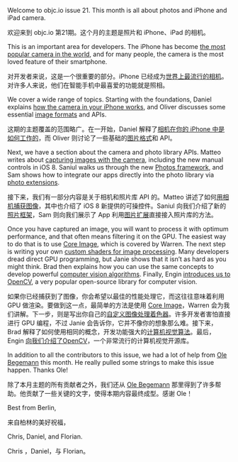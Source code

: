 
Welcome to objc.io issue 21. This month is all about photos and iPhone and iPad camera.

欢迎来到 objc.io 第21期。这个月的主题是照片和 iPhone、iPad 的相机。

This is an important area for developers. The iPhone has become [the most popular camera in the world](http://www.tuaw.com/2014/06/12/iphone-models-remain-the-most-popular-cameras-on-flickr/), and for many people, the camera is the most loved feature of their smartphone.

对开发者来说，这是一个很重要的部分。iPhone 已经成为[世界上最流行的相机](http://www.tuaw.com/2014/06/12/iph​​one-models-remain-the-most-popular-cameras-on-flickr/)。对许多人来说，他们在智能手机中最喜爱的功能就是照相。

We cover a wide range of topics. Starting with the foundations, Daniel explains [how the camera in your iPhone works](/issue-21/how-your-camera-works.html), and Oliver discusses some essential [image formats](/issue-21/image-formats.html) and APIs.

这期的主题覆盖的范围略广。在一开始，Daniel 解释了[相机在你的 iPhone 中是如何工作的][issue21-1]，而 Oliver 则讨论了一些基础的[图片格式][issue21-2]和 API。

Next, we have a section about the camera and photo library APIs. Matteo writes about [capturing images with the camera](/issue-21/camera-capture-on-ios.html), including the new manual controls in iOS 8. Saniul walks us through the new [Photos framework](/issue-21/the-photos-framework.html), and Sam shows how to integrate our apps directly into the photo library via [photo extensions](/issue-21/photo-extensions.html).

接下来，我们有一部分内容是关于相机和照片库 API 的。Matteo 讲述了如何[用相机捕获图像][issue21-3]，其中也介绍了 iOS 8 新提供的可操控件。Saniul 向我们介绍了新的[照片框架][issue21-4]，Sam 则向我们展示了 App 利用[图片扩展][issue21-5]直接接入照片库的方法。

Once you have captured an image, you will want to process it with optimum performance, and that often means filtering it on the GPU. The easiest way to do that is to use [Core Image](/issue-21/core-image-intro.html), which is covered by Warren. The next step is writing your own [custom shaders for image processing](/issue-21/gpu-accelerated-image-processing.html). Many developers dread direct GPU programming, but Janie shows that it isn’t as hard as you might think. Brad then explains how you can use the same concepts to develop powerful [computer vision algorithms](/issue-21/gpu-accelerated-machine-vision.html). Finally, Engin [introduces us to OpenCV](/issue-21/face-recognition-with-opencv.html), a very popular open-source library for computer vision.

如果你已经捕获到了图像，你会希望以最佳的性能处理它，而这往往意味着利用 GPU 做渲染。要做到这一点，最简单的方法是使用 [Core Image][issue21-6]，Warren 会为我们讲解。下一步，则是写出你自己的[自定义图像处理着色器][issue21-7]。许多开发者害怕直接进行 GPU 编程，不过 Janie 会告诉你，它并不像你的想象那么难。接下来，Brad 解释了如何使用相同的概念，开发功能强大的[计算机视觉算法][issue21-8]。最后，Engin [向我们介绍了OpenCV][issue21-9]，一个非常流行的计算机视觉开源库。

In addition to all the contributors to this issue, we had a lot of help from [Ole Begemann](http://oleb.net) this month. He really pulled some strings to make this issue happen. Thanks Ole!

除了本月主题的所有贡献者之外，我们还从 [Ole Begemann](http://oleb.net) 那里得到了许多帮助。他贡献了一些关键的文字，使得本期内容最终成型。感谢 Ole！


Best from Berlin,

来自柏林的美好祝福，

Chris, Daniel, and Florian.

Chris ，Daniel，与 Florian。

[issue21-1]:http://objccn.io/issue-21-1/
[issue21-2]:http://objccn.io/issue-21-2/
[issue21-3]:http://objccn.io/issue-21-3/
[issue21-4]:http://objccn.io/issue-21-4/
[issue21-5]:http://objccn.io/issue-21-5/
[issue21-6]:http://objccn.io/issue-21-6/
[issue21-7]:http://objccn.io/issue-21-7/
[issue21-8]:http://objccn.io/issue-21-8/
[issue21-9]:http://objccn.io/issue-21-9/